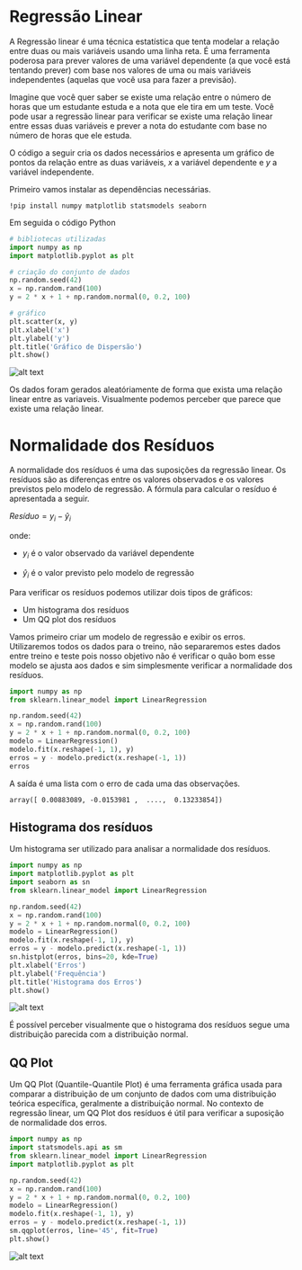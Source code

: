 # Regressão Linear

A Regressão linear é uma técnica estatística que tenta modelar a relação entre duas ou mais variáveis usando uma linha reta. É uma ferramenta poderosa para prever valores de uma variável dependente (a que você está tentando prever) com base nos valores de uma ou mais variáveis independentes (aquelas que você usa para fazer a previsão).

Imagine que você quer saber se existe uma relação entre o número de horas que um estudante estuda e a nota que ele tira em um teste. Você pode usar a regressão linear para verificar se existe uma relação linear entre essas duas variáveis e prever a nota do estudante com base no número de horas que ele estuda.

O código a seguir cria os dados necessários e apresenta um gráfico de pontos da relação entre as duas variáveis, $x$ a variável dependente e $y$ a variável independente.

Primeiro vamos instalar as dependências necessárias.

```
!pip install numpy matplotlib statsmodels seaborn
```

Em seguida o código Python

```Python
# bibliotecas utilizadas
import numpy as np
import matplotlib.pyplot as plt

# criação do conjunto de dados
np.random.seed(42)
x = np.random.rand(100)
y = 2 * x + 1 + np.random.normal(0, 0.2, 100)

# gráfico
plt.scatter(x, y)
plt.xlabel('x')
plt.ylabel('y')
plt.title('Gráfico de Dispersão')
plt.show()
```
![alt text](image-1.png)

Os dados foram gerados aleatóriamente de forma que exista uma relação linear entre as variaveis. Visualmente podemos perceber que parece que existe uma relação linear.

# Normalidade dos Resíduos

A normalidade dos resíduos é uma das suposições da regressão linear. Os resíduos são as diferenças entre os valores observados e os valores previstos pelo modelo de regressão.  A fórmula para calcular o resíduo é apresentada a seguir.

$Resíduo = y_i - \hat{y}_i$

onde:

* $y_i$ é o valor observado da variável dependente

* $\hat{y}_i$ é o valor previsto pelo modelo de regressão

Para verificar os resíduos podemos utilizar dois tipos de gráficos: 

* Um histograma dos resíduos 
* Um QQ plot dos resíduos

Vamos primeiro criar um modelo de regressão e exibir os erros. Utilizaremos todos os dados para o treino, não separaremos estes dados entre treino e teste pois nosso objetivo não é verificar o quão bom esse modelo se ajusta aos dados e sim simplesmente verificar a normalidade dos resíduos. 

```Python
import numpy as np
from sklearn.linear_model import LinearRegression

np.random.seed(42)
x = np.random.rand(100)
y = 2 * x + 1 + np.random.normal(0, 0.2, 100)
modelo = LinearRegression()
modelo.fit(x.reshape(-1, 1), y)
erros = y - modelo.predict(x.reshape(-1, 1))
erros
```

A saída é uma lista com o erro de cada uma das observações.

```
array([ 0.00883089, -0.0153981 ,  ....,  0.13233854])
```
## Histograma dos resíduos

Um histograma ser utilizado para analisar a normalidade dos resíduos.

```Python
import numpy as np
import matplotlib.pyplot as plt
import seaborn as sn
from sklearn.linear_model import LinearRegression

np.random.seed(42)
x = np.random.rand(100)
y = 2 * x + 1 + np.random.normal(0, 0.2, 100)
modelo = LinearRegression()
modelo.fit(x.reshape(-1, 1), y)
erros = y - modelo.predict(x.reshape(-1, 1))
sn.histplot(erros, bins=20, kde=True)
plt.xlabel('Erros')
plt.ylabel('Frequência')
plt.title('Histograma dos Erros')
plt.show()
```
![alt text](image-2.png)

É possível perceber visualmente que o histograma dos resíduos segue uma distribuição parecida com a distribuição normal.

## QQ Plot

Um QQ Plot (Quantile-Quantile Plot) é uma ferramenta gráfica usada para comparar a distribuição de um conjunto de dados com uma distribuição teórica específica, geralmente a distribuição normal. No contexto de regressão linear, um QQ Plot dos resíduos é útil para verificar a suposição de normalidade dos erros.

```Python
import numpy as np
import statsmodels.api as sm
from sklearn.linear_model import LinearRegression
import matplotlib.pyplot as plt

np.random.seed(42)
x = np.random.rand(100)
y = 2 * x + 1 + np.random.normal(0, 0.2, 100)
modelo = LinearRegression()
modelo.fit(x.reshape(-1, 1), y)
erros = y - modelo.predict(x.reshape(-1, 1))
sm.qqplot(erros, line='45', fit=True)
plt.show()
```

![alt text](image-3.png)